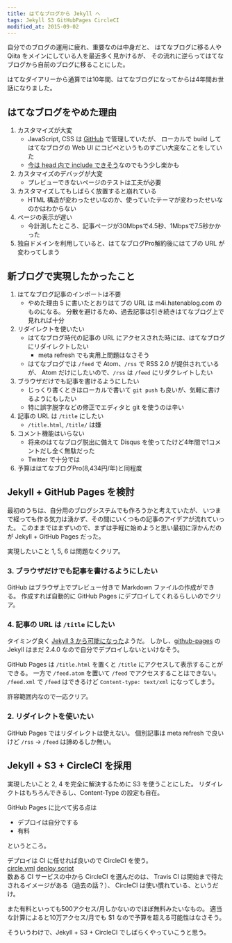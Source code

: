 ```yaml
---
title: はてなブログから Jekyll へ
tags: Jekyll S3 GitHubPages CircleCI
modified_at: 2015-09-02
---
```

自分でのブログの運用に疲れ、重要なのは中身だと、
はてなブログに移る人や Qiita をメインにしている人を最近多く見かけるが、
その流れに逆らってはてなブログから自前のブログに移ることにした。

はてなダイアリーから通算では10年間、はてなブログになってからは4年間お世話になりました。


## はてなブログをやめた理由

1. カスタマイズが大変
    * JavaScript, CSS は [GitHub](https://github.com/m4i/m4i.hatenablog.com) で管理していたが、
      ローカルで build してはてなブログの Web UI にコピペというものすごい大変なことをしていた
    * [今は head 内で include できそう](http://staff.hatenablog.com/entry/2014/02/19/191316)なのでもう少し楽かも
1. カスタマイズのデバッグが大変
    * プレビューできないページのテストは工夫が必要
1. カスタマイズしてもしばらく放置すると崩れている
    * HTML 構造が変わったせいなのか、使っていたテーマが変わったせいなのかはわからない
1. ページの表示が遅い
    * 今計測したところ、記事ページが30Mbpsで4.5秒、1Mbpsで7.5秒かかった
1. 独自ドメインを利用していると、はてなブログPro解約後にはてブの URL が変わってしまう


## 新ブログで実現したかったこと

1. はてなブログ記事のインポートは不要
    * やめた理由 5 に書いたとおりはてブの URL は m4i.hatenablog.com のものになる。
      分散を避けるため、過去記事は引き続きはてなブログ上で見れれば十分
1. リダイレクトを使いたい
    * はてなブログ時代の記事の URL にアクセスされた時には、はてなブログにリダイレクトしたい
        * meta refresh でも実用上問題はなさそう
    * はてなブログでは `/feed` で Atom、`/rss` で RSS 2.0 が提供されているが、
      Atom だけにしたいので、`/rss` は `/feed` にリダクレイトしたい
1. ブラウザだけでも記事を書けるようにしたい
    * じっくり書くときはローカルで書いて `git push` も良いが、気軽に書けるようにもしたい
    * 特に誤字脱字などの修正でエディタと git を使うのは辛い
1. 記事の URL は `/title` にしたい
    * `/title.html`, `/title/` は嫌
1. コメント機能はいらない
    * 将来のはてなブログ脱出に備えて Disqus を使ってたけど4年間で1コメントだし全く無駄だった
    * Twitter で十分では
1. 予算ははてなブログPro(8,434円/年)と同程度


## Jekyll + GitHub Pages を検討

最初のうちは、自分用のブログシステムでも作ろうかと考えていたが、
いつまで経っても作る気力は湧かず、その間にいくつもの記事のアイデアが流れていった。
このままではまずいので、まずは手軽に始めようと思い最初に浮かんだのが Jekyll + GitHub Pages だった。

実現したいこと 1, 5, 6 は問題なくクリア。

### 3. ブラウザだけでも記事を書けるようにしたい

GitHub はブラウザ上でプレビュー付きで Markdown ファイルの作成ができる。
作成すれば自動的に GitHub Pages にデプロイしてくれるらしいのでクリア。

### 4. 記事の URL は `/title` にしたい

タイミング良く [Jekyll 3 から可能になった](http://jekyllrb.com/docs/permalinks/#extensionless-permalinks)ようだ。
しかし、[github-pages](https://rubygems.org/gems/github-pages/versions/39) の
Jekyll はまだ 2.4.0 なので自分でデプロイしないといけなそう。

GitHub Pages は `/title.html` を置くと `/title` にアクセスして表示することができる。
一方で `/feed.atom` を置いて `/feed` でアクセスすることはできない。
`/feed.xml` で `/feed` はできるけど `Content-type: text/xml` になってしまう。

許容範囲内なので一応クリア。

### 2. リダイレクトを使いたい

GitHub Pages ではリダイレクトは使えない。
個別記事は meta refresh で良いけど `/rss` -> `/feed` は諦めるしか無い。


## Jekyll + S3 + CircleCI を採用

実現したいこと 2, 4 を完全に解決するために S3 を使うことにした。
リダイレクトはもちろんできるし、Content-Type の設定も自在。

GitHub Pages に比べて劣る点は

* デプロイは自分でする
* 有料

というところ。

デプロイは CI に任せれば良いので CircleCI を使う。  
[circle.yml](https://github.com/m4i/blog.m4i.jp/blob/ed97d2df4016509b7431277492e8fe7dee69c98b/circle.yml)
[deploy script](https://github.com/m4i/blog.m4i.jp/blob/ed97d2df4016509b7431277492e8fe7dee69c98b/bin/deploy)  
数ある CI サービスの中から CircleCI を選んだのは、
Travis CI は開始まで待たされるイメージがある（過去の話？）、
CircleCI は使い慣れている、というだけ。

また有料といっても500アクセス/月しかないのでほぼ無料みたいなもの。
適当な計算によると10万アクセス/月でも $1 なので予算を超える可能性はなさそう。

そういうわけで、Jekyll + S3 + CircleCI でしばらくやっていこうと思う。
